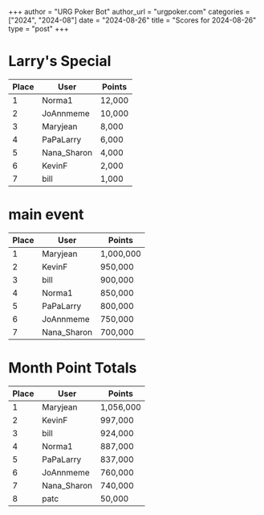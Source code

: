 +++
author = "URG Poker Bot"
author_url = "urgpoker.com"
categories = ["2024", "2024-08"]
date = "2024-08-26"
title = "Scores for 2024-08-26"
type = "post"
+++
# Larry's Special

| Place | User | Points |
|-------|------|--------|
| 1 | Norma1 | 12,000 |
| 2 | JoAnnmeme | 10,000 |
| 3 | Maryjean | 8,000 |
| 4 | PaPaLarry | 6,000 |
| 5 | Nana_Sharon | 4,000 |
| 6 | KevinF | 2,000 |
| 7 | bill | 1,000 |

# main event

| Place | User | Points |
|-------|------|--------|
| 1 | Maryjean | 1,000,000 |
| 2 | KevinF | 950,000 |
| 3 | bill | 900,000 |
| 4 | Norma1 | 850,000 |
| 5 | PaPaLarry | 800,000 |
| 6 | JoAnnmeme | 750,000 |
| 7 | Nana_Sharon | 700,000 |

# Month Point Totals

| Place | User | Points |
|-------|------|--------|
| 1 | Maryjean | 1,056,000 |
| 2 | KevinF | 997,000 |
| 3 | bill | 924,000 |
| 4 | Norma1 | 887,000 |
| 5 | PaPaLarry | 837,000 |
| 6 | JoAnnmeme | 760,000 |
| 7 | Nana_Sharon | 740,000 |
| 8 | patc | 50,000 |

